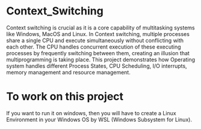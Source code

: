 # Context_Switching
Context switching is crucial as it is a core capability of multitasking systems like Windows, MacOS and Linux. In Context switching, multiple processes share a single CPU and execute simultaneously without conflicting with each other. The CPU handles concurrent execution of these executing processes by frequently switching between them, creating an illusion that multiprogramming is taking place.
This project demonstrates how Operating system handles different Process States, CPU Scheduling, I/O interrupts, memory management and resource management.

# To work on this project
If you want to run it on windows, then you will have to create a Linux Environment in your Windows OS by WSL (Windows Subsystem for Linux).
